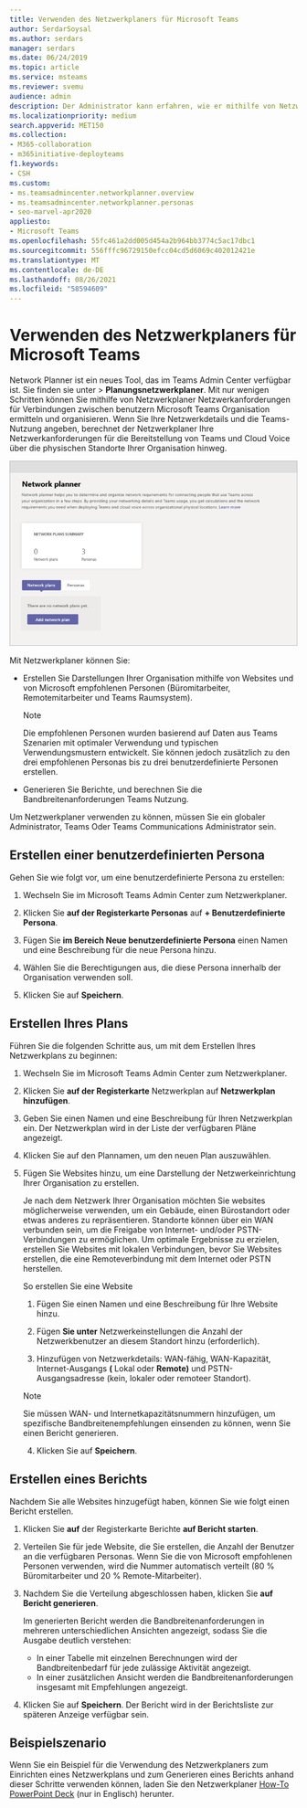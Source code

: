 ```yaml
---
title: Verwenden des Netzwerkplaners für Microsoft Teams
author: SerdarSoysal
ms.author: serdars
manager: serdars
ms.date: 06/24/2019
ms.topic: article
ms.service: msteams
ms.reviewer: svemu
audience: admin
description: Der Administrator kann erfahren, wie er mithilfe von Netzwerkplaner die Netzwerkanforderungen für Microsoft Teams.
ms.localizationpriority: medium
search.appverid: MET150
ms.collection:
- M365-collaboration
- m365initiative-deployteams
f1.keywords:
- CSH
ms.custom:
- ms.teamsadmincenter.networkplanner.overview
- ms.teamsadmincenter.networkplanner.personas
- seo-marvel-apr2020
appliesto:
- Microsoft Teams
ms.openlocfilehash: 55fc461a2dd005d454a2b964bb3774c5ac17dbc1
ms.sourcegitcommit: 556fffc96729150efcc04cd5d6069c402012421e
ms.translationtype: MT
ms.contentlocale: de-DE
ms.lasthandoff: 08/26/2021
ms.locfileid: "58594609"
---
```

# <a name="use-the-network-planner-for-microsoft-teams"></a>Verwenden des Netzwerkplaners für Microsoft Teams

Network Planner ist ein neues Tool, das im Teams Admin Center verfügbar ist. Sie finden sie unter   >  **Planungsnetzwerkplaner**. Mit nur wenigen Schritten können Sie mithilfe von Netzwerkplaner Netzwerkanforderungen für Verbindungen zwischen benutzern Microsoft Teams Organisation ermitteln und organisieren. Wenn Sie Ihre Netzwerkdetails und die Teams-Nutzung angeben, berechnet der Netzwerkplaner Ihre Netzwerkanforderungen für die Bereitstellung von Teams und Cloud Voice über die physischen Standorte Ihrer Organisation hinweg.

![Screenshot von "Netzwerkplaner"](media/network-planner.png)

Mit Netzwerkplaner können Sie:

- Erstellen Sie Darstellungen Ihrer Organisation mithilfe von Websites und von Microsoft empfohlenen Personen (Büromitarbeiter, Remotemitarbeiter und Teams Raumsystem).

    > [!NOTE]
    > Die empfohlenen Personen wurden basierend auf Daten aus Teams Szenarien mit optimaler Verwendung und typischen Verwendungsmustern entwickelt. Sie können jedoch zusätzlich zu den drei empfohlenen Personas bis zu drei benutzerdefinierte Personen erstellen.

- Generieren Sie Berichte, und berechnen Sie die Bandbreitenanforderungen Teams Nutzung.

Um Netzwerkplaner verwenden zu können, müssen Sie ein globaler Administrator, Teams Oder Teams Communications Administrator sein.

## <a name="create-a-custom-persona"></a>Erstellen einer benutzerdefinierten Persona

Gehen Sie wie folgt vor, um eine benutzerdefinierte Persona zu erstellen:

1. Wechseln Sie im Microsoft Teams Admin Center zum Netzwerkplaner.

2. Klicken Sie **auf der Registerkarte Personas** auf **+ Benutzerdefinierte Persona**. 

3. Fügen Sie **im Bereich Neue benutzerdefinierte Persona** einen Namen und eine Beschreibung für die neue Persona hinzu.

4. Wählen Sie die Berechtigungen aus, die diese Persona innerhalb der Organisation verwenden soll.

5. Klicken Sie auf **Speichern**.

## <a name="build-your-plan"></a>Erstellen Ihres Plans

Führen Sie die folgenden Schritte aus, um mit dem Erstellen Ihres Netzwerkplans zu beginnen:

1. Wechseln Sie im Microsoft Teams Admin Center zum Netzwerkplaner.

2. Klicken Sie **auf der Registerkarte** Netzwerkplan auf **Netzwerkplan hinzufügen**.

3. Geben Sie einen Namen und eine Beschreibung für Ihren Netzwerkplan ein. Der Netzwerkplan wird in der Liste der verfügbaren Pläne angezeigt.

4. Klicken Sie auf den Plannamen, um den neuen Plan auszuwählen.

5. Fügen Sie Websites hinzu, um eine Darstellung der Netzwerkeinrichtung Ihrer Organisation zu erstellen.

    Je nach dem Netzwerk Ihrer Organisation möchten Sie websites möglicherweise verwenden, um ein Gebäude, einen Bürostandort oder etwas anderes zu repräsentieren. Standorte können über ein WAN verbunden sein, um die Freigabe von Internet- und/oder PSTN-Verbindungen zu ermöglichen. Um optimale Ergebnisse zu erzielen, erstellen Sie Websites mit lokalen Verbindungen, bevor Sie Websites erstellen, die eine Remoteverbindung mit dem Internet oder PSTN herstellen.

    So erstellen Sie eine Website

    1. Fügen Sie einen Namen und eine Beschreibung für Ihre Website hinzu.

    2. Fügen **Sie unter** Netzwerkeinstellungen die Anzahl der Netzwerkbenutzer an diesem Standort hinzu (erforderlich).

    3. Hinzufügen von Netzwerkdetails: WAN-fähig, WAN-Kapazität, Internet-Ausgangs **(** Lokal oder **Remote)** und PSTN-Ausgangsadresse (kein, lokaler oder remoteer Standort).

      > [!NOTE]
      > Sie müssen WAN- und Internetkapazitätsnummern hinzufügen, um spezifische Bandbreitenempfehlungen einsenden zu können, wenn Sie einen Bericht generieren.

    4. Klicken Sie auf **Speichern**.

## <a name="create-a-report"></a>Erstellen eines Berichts

Nachdem Sie alle Websites hinzugefügt haben, können Sie wie folgt einen Bericht erstellen.

1. Klicken Sie **auf** der Registerkarte Berichte **auf Bericht starten**.

2. Verteilen Sie für jede Website, die Sie erstellen, die Anzahl der Benutzer an die verfügbaren Personas. Wenn Sie die von Microsoft empfohlenen Personen verwenden, wird die Nummer automatisch verteilt (80 % Büromitarbeiter und 20 % Remote-Mitarbeiter).

3. Nachdem Sie die Verteilung abgeschlossen haben, klicken Sie **auf Bericht generieren**.

    Im generierten Bericht werden die Bandbreitenanforderungen in mehreren unterschiedlichen Ansichten angezeigt, sodass Sie die Ausgabe deutlich verstehen:
    - In einer Tabelle mit einzelnen Berechnungen wird der Bandbreitenbedarf für jede zulässige Aktivität angezeigt.
    - In einer zusätzlichen Ansicht werden die Bandbreitenanforderungen insgesamt mit Empfehlungen angezeigt.

4. Klicken Sie auf **Speichern**. Der Bericht wird in der Berichtsliste zur späteren Anzeige verfügbar sein.

## <a name="example-scenario"></a>Beispielszenario

Wenn Sie ein Beispiel für die Verwendung des Netzwerkplaners zum Einrichten eines Netzwerkplans und zum Generieren eines Berichts anhand dieser Schritte verwenden können, laden Sie den Netzwerkplaner [How-To PowerPoint Deck](https://github.com/MicrosoftDocs/OfficeDocs-SkypeForBusiness/blob/live/Teams/downloads/network-planner-how-to.pptx?raw=true) (nur in Englisch) herunter.
